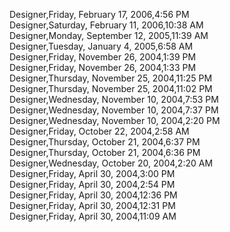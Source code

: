 ﻿Designer,Friday, February 17, 2006,4:56 PM  Designer,Saturday, February 11, 2006,10:38 AM  Designer,Monday, September 12, 2005,11:39 AM  Designer,Tuesday, January 4, 2005,6:58 AM  Designer,Friday, November 26, 2004,1:39 PM  Designer,Friday, November 26, 2004,1:33 PM  Designer,Thursday, November 25, 2004,11:25 PM  Designer,Thursday, November 25, 2004,11:02 PM  Designer,Wednesday, November 10, 2004,7:53 PM  Designer,Wednesday, November 10, 2004,7:37 PM  Designer,Wednesday, November 10, 2004,2:20 PM  Designer,Friday, October 22, 2004,2:58 AM  Designer,Thursday, October 21, 2004,6:37 PM  Designer,Thursday, October 21, 2004,6:36 PM  Designer,Wednesday, October 20, 2004,2:20 AM  Designer,Friday, April 30, 2004,3:00 PM  Designer,Friday, April 30, 2004,2:54 PM  Designer,Friday, April 30, 2004,12:36 PM  Designer,Friday, April 30, 2004,12:31 PM  Designer,Friday, April 30, 2004,11:09 AM